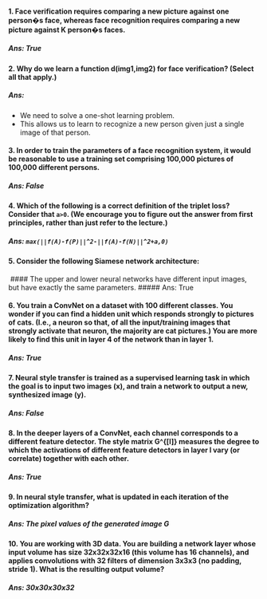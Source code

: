 #### 1. Face verification requires comparing a new picture against one person�s face, whereas face recognition requires comparing a new picture against K person�s faces. 
##### Ans: True

#### 2. Why do we learn a function d(img1,img2) for face verification? (Select all that apply.) 
##### Ans: 
- We need to solve a one-shot learning problem.
- This allows us to learn to recognize a new person given just a single image of that person.

#### 3. In order to train the parameters of a face recognition system, it would be reasonable to use a training set comprising 100,000 pictures of 100,000 different persons.
##### Ans: False

#### 4. Which of the following is a correct definition of the triplet loss? Consider that ```a>0```. (We encourage you to figure out the answer from first principles, rather than just refer to the lecture.)
##### Ans: ```max(||f(A)-f(P)||^2-||f(A)-f(N)||^2+a,0)```

#### 5. Consider the following Siamese network architecture:
<img src="https://d3c33hcgiwev3.cloudfront.net/imageAssetProxy.v1/xryVS70VEee3NhLzohKsog_98c778df87f041af9903bd66d2d98bbd_Screen-Shot-2017-10-29-at-6.57.51-PM.png?expiry=1563062400000&amp;hmac=2u08k3QpHn0AmsmmdRLayLb36PpMbG-GTY-toYU_arE" alt="" >
#### The upper and lower neural networks have different input images, but have exactly the same parameters.
##### Ans: True

#### 6. You train a ConvNet on a dataset with 100 different classes. You wonder if you can find a hidden unit which responds strongly to pictures of cats. (I.e., a neuron so that, of all the input/training images that strongly activate that neuron, the majority are cat pictures.) You are more likely to find this unit in layer 4 of the network than in layer 1.
##### Ans: True

#### 7. Neural style transfer is trained as a supervised learning task in which the goal is to input two images (x), and train a network to output a new, synthesized image (y).
##### Ans: False

#### 8. In the deeper layers of a ConvNet, each channel corresponds to a different feature detector. The style matrix G^{[l]} measures the degree to which the activations of different feature detectors in layer l vary (or correlate) together with each other.
##### Ans: True

#### 9. In neural style transfer, what is updated in each iteration of the optimization algorithm?
##### Ans: The pixel values of the generated image G

#### 10. You are working with 3D data. You are building a network layer whose input volume has size 32x32x32x16 (this volume has 16 channels), and applies convolutions with 32 filters of dimension 3x3x3 (no padding, stride 1). What is the resulting output volume?
##### Ans: 30x30x30x32
